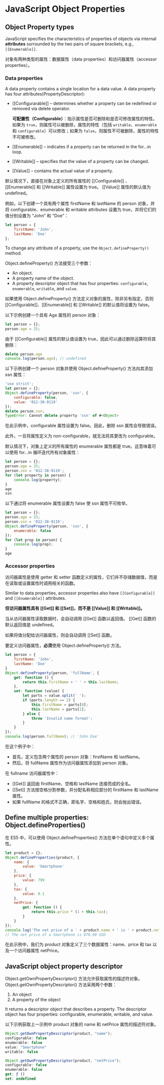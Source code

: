 # JavaScript Object Properties

## Object Property types

JavaScript specifies the characteristics of properties of objects via internal **attributes** surrounded by the two pairs of square brackets, e.g., `[[Enumerable]]`.

对象有两种类型的属性：数据属性（data properties）和访问器属性（accessor properties）。

### Data properties

A data property contains a single location for a data value. A data property has four attributes(PropertyDescriptor):

- [[Configurarable]] – determines whether a property can be redefined or removed via delete operator.

  **可配置性（Configurable）**：指示属性是否可删除和是否可修改属性的特性。如果为 `true`，则属性可以被删除，属性的特性（包括 `writable`、`enumerable` 和 `configurable`）可以修改；如果为 `false`，则属性不可被删除，属性的特性不可被修改。

- [[Enumerable]] – indicates if a property can be returned in the for...in loop.

- [[Writable]] – specifies that the value of a property can be changed.

- [[Value]] – contains the actual value of a property.

默认情况下，直接在对象上定义的所有属性的 [[Configurable]] 、 [[Enumerable]] 和 [[Writable]] 属性设置为 true。 [[Value]] 属性的默认值为 undefined。

例如，以下创建一个具有两个属性 firstName 和 lastName 的 person 对象，并将 configurable、enumerable 和 writable attributes 设置为 true，并将它们的值分别设置为 “John” 和 “Doe”：

```js
let person = {
    firstName: 'John',
    lastName: 'Doe'
};
```

To change any attribute of a property, use the `Object.defineProperty()` method.

Object.defineProperty() 方法接受三个参数：

- An object.
- A property name of the object.
- A property descriptor object that has four properties: `configurable`, `enumerable`, `writable`, and `value`.

如果使用 Object.defineProperty() 方法定义对象的属性，除非另有指定，否则 [[Configurable]]、[[Enumerable]] 和 [[Writable]] 的默认值将设置为 false。

以下示例创建一个具有 Age 属性的 person 对象：

```js
let person = {};
person.age = 25;
```

由于 [[Configurable]] 属性的默认值设置为 true，因此可以通过删除运算符将其删除：

```js
delete person.age
console.log(person.age); // undefined
```

以下示例创建一个 person 对象并使用 Object.defineProperty() 方法向其添加 ssn 属性：

```js
'use strict';
let person = {};
Object.defineProperty(person, 'ssn', {
    configurable: false,
    value: '012-38-9119'
});
delete person.ssn;
TypeError: Cannot delete property 'ssn' of #<Object>
```

在此示例中，configurable 属性设置为 false。因此，删除 ssn 属性会导致错误。

此外，一旦将属性定义为 non-configurable，就无法将其更改为 configurable。

默认情况下，对象上定义的所有属性的 enumerable 属性都是 true。这意味着可以使用 for...in 循环迭代所有对象属性：

```js
let person = {};
person.age = 25;
person.ssn = '012-38-9119';
for (let property in person) {
    console.log(property);
}
age
ssn
```

以下通过将 enumerable 属性设置为 false 使 ssn 属性不可枚举。

```js
let person = {};
person.age = 25;
person.ssn = '012-38-9119';
Object.defineProperty(person, 'ssn', {
    enumerable: false
});
for (let prop in person) {
    console.log(prop);
}
age
```

### Accessor properties

访问器属性是使用 getter 和 setter 函数定义的属性，它们并不存储数据值，而是在读取或设置属性时调用相关的函数。

Similar to data properties, accessor properties also have `[[Configurable]]` and `[[Enumerable]]` attributes.

**但访问器属性具有 [[Get]] 和 [[Set]]，而不是 [[Value]] 和 [[Writable]]。**

当从访问器属性读取数据时，会自动调用 [[Get]] 函数以返回值。 [[Get]] 函数的默认返回值是 undefined。

如果将值分配给访问器属性，则会自动调用 [[Set]] 函数。

要定义访问器属性，**必须**使用 Object.defineProperty() 方法。

```js
let person = {
    firstName: 'John',
    lastName: 'Doe'
}
Object.defineProperty(person, 'fullName', {
    get: function () {
        return this.firstName + ' ' + this.lastName;
    },
    set: function (value) {
        let parts = value.split(' ');
        if (parts.length == 2) {
            this.firstName = parts[0];
            this.lastName = parts[1];
        } else {
            throw 'Invalid name format';
        }
    }
});
console.log(person.fullName); // 'John Doe'
```

在这个例子中：

- 首先，定义包含两个属性的 person 对象：firstName 和 lastName。
- 然后，将 fullName 属性作为访问器属性添加到 person 对象。

在 fullname 访问器属性中：

- [[Get]] 返回由 firstName、空格和 lastName 连接而成的全名。
- [[Set]] 方法按空格分割参数，并分配名称相应部分的 firstName 和 lastName 属性。
- 如果 fullName 的格式不正确，即名字、空格和姓氏，则会抛出错误。

## Define multiple properties: Object.defineProperties()

在 ES5 中，可以使用 Object.defineProperties() 方法在单个语句中定义多个属性。

```js
let product = {};
Object.defineProperties(product, {
    name: {
        value: 'Smartphone'
    },
    price: {
        value: 799
    },
    tax: {
        value: 0.1
    },
    netPrice: {
        get: function () {
            return this.price * (1 + this.tax);
        }
    }
});
console.log('The net price of a ' + product.name + ' is ' + product.netPrice.toFixed(2) + ' USD');
// The net price of a Smartphone is 878.90 USD
```

在此示例中，我们为 product 对象定义了三个数据属性：name、price 和 tax 以及一个访问器属性 netPrice。

## JavaScript object property descriptor

Object.getOwnPropertyDescriptor() 方法允许获取属性的描述符对象。 Object.getOwnPropertyDescriptor() 方法采用两个参数：

1. An object
2. A property of the object

It returns a descriptor object that describes a property. The descriptor object has four properties: configurable, enumerable, writable, and value.

以下示例获取上一示例中 product 对象的 name 和 netPrice 属性的描述符对象。

```js
Object.getOwnPropertyDescriptor(product, "name");
configurable: false
enumerable: false
value: "Smartphone"
writable: false

Object.getOwnPropertyDescriptor(product, "netPrice");
configurable: false
enumerable: false
get: ƒ ()
set: undefined
```
